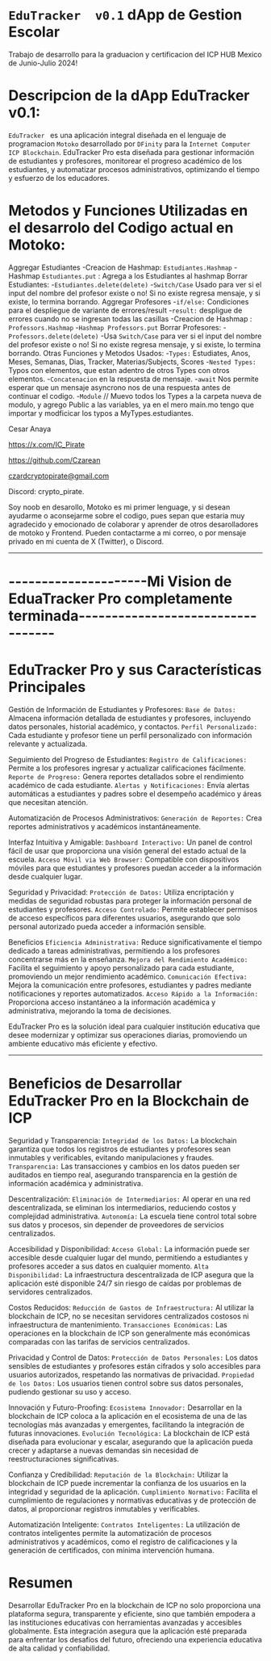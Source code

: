 # `EduTracker  v0.1`  dApp de Gestion Escolar
Trabajo de desarrollo para la graduacion y certificacion del ICP HUB Mexico de Junio-Julio 2024!

# Descripcion de la dApp EduTracker  v0.1:
`EduTracker ` es una aplicación integral diseñada en el lenguaje de programacion `Motoko` desarrollado por `DFinity` para la `Internet Computer ICP Blockchain`. EduTracker Pro esta diseñada para gestionar información de estudiantes y profesores, monitorear el progreso académico de los estudiantes, y automatizar procesos administrativos, optimizando el tiempo y esfuerzo de los educadores.

# Metodos y Funciones Utilizadas en el desarrolo del Codigo actual en Motoko:
Aggregar Estudiantes
    -Creacion de Hashmap: `Estudiantes.Hashmap`
    -Hashmap `Estudiantes.put` : Agrega a los Estudiantes al hashmap
Borrar Estudiantes:
    -`Estudiantes.delete(delete)`
    -`Switch/Case` Usado para ver si el input del nombre del profesor existe o no! Si no existe regresa mensaje, y si existe, lo termina borrando.
Aggregar Profesores
    -`if/else:` Condiciones para el despliegue de variante de errores/result
    -`result:` despligue de errores cuando no se ingresan todas las casillas
    -Creacion de Hashmap : `Professors.Hashmap`
    -`Hashmap Professors.put`
Borrar Profesores:
    -`Professors.delete(delete)`
    -Usa `Switch/Case` para ver si el input del nombre del profesor existe o no! Si no existe regresa mensaje, y si existe, lo termina borrando.
Otras Funciones y Metodos Usados:
    -`Types:` Estudiates, Anos, Meses, Semanas, Dias, Tracker, Materias/Subjects, Scores
    -`Nested Types:` Typos con elementos, que estan adentro de otros Types con otros elementos.
    -`Concatenacion` en la respuesta de mensaje.
    -`await` Nos permite esperar que un mensaje asyncrono nos de una respuesta antes de continuar el codigo.
    -`Module` // Muevo todos los Types a la carpeta nueva de modulo, y agrego Public a las variables, ya en el mero main.mo tengo que importar y modficicar los typos a MyTypes.estudiantes.


Cesar Anaya

https://x.com/IC_Pirate

https://github.com/Czarean

czardcryptopirate@gmail.com

Discord: crypto_pirate.


Soy noob en desarollo, Motoko es mi primer lenguage, y si desean ayudarme o aconsejarme sobre el codigo, pues sepan que estaria muy agradecido y emocionado de colaborar y aprender de otros desarolladores de motoko y Frontend. Pueden contactarme a mi correo, o por mensaje privado en mi cuenta de X (Twitter), o Discord.
______________________________________________________________________________________________________________________________________________

# ---------------------Mi Vision de EduaTracker Pro completamente terminada----------------------------------

# EduTracker Pro y sus Características Principales
Gestión de Información de Estudiantes y Profesores:
    `Base de Datos:` Almacena información detallada de estudiantes y profesores, incluyendo datos personales, historial académico, y contactos.
    `Perfil Personalizado:` Cada estudiante y profesor tiene un perfil personalizado con información relevante y actualizada.

Seguimiento del Progreso de Estudiantes:
    `Registro de Calificaciones:` Permite a los profesores ingresar y actualizar calificaciones fácilmente.
    `Reporte de Progreso:` Genera reportes detallados sobre el rendimiento académico de cada estudiante.
    `Alertas y Notificaciones:` Envía alertas automáticas a estudiantes y padres sobre el desempeño académico y áreas que necesitan atención.

Automatización de Procesos Administrativos:
    `Generación de Reportes:` Crea reportes administrativos y académicos instantáneamente.

Interfaz Intuitiva y Amigable:
    `Dashboard Interactivo:` Un panel de control fácil de usar que proporciona una visión general del estado actual de la escuela.
    `Acceso Móvil via Web Browser:` Compatible con dispositivos móviles para que estudiantes y profesores puedan acceder a la información desde cualquier lugar.

Seguridad y Privacidad:
    `Protección de Datos:` Utiliza encriptación y medidas de seguridad robustas para proteger la información personal de estudiantes y profesores.
    `Acceso Controlado:` Permite establecer permisos de acceso específicos para diferentes usuarios, asegurando que solo personal autorizado pueda acceder a información sensible.

Beneficios
    `Eficiencia Administrativa:` Reduce significativamente el tiempo dedicado a tareas administrativas, permitiendo a los profesores concentrarse más en la enseñanza.
    `Mejora del Rendimiento Académico:` Facilita el seguimiento y apoyo personalizado para cada estudiante, promoviendo un mejor rendimiento académico.
    `Comunicación Efectiva:` Mejora la comunicación entre profesores, estudiantes y padres mediante notificaciones y reportes automatizados.
    `Acceso Rápido a la Información:` Proporciona acceso instantáneo a la información académica y administrativa, mejorando la toma de decisiones.

EduTracker Pro es la solución ideal para cualquier institución educativa que desee modernizar y optimizar sus operaciones diarias, promoviendo un ambiente educativo más eficiente y efectivo.

______________________________________________________________________________________________________________________________________________


# Beneficios de Desarrollar EduTracker Pro en la Blockchain de ICP
Seguridad y Transparencia:
    `Integridad de los Datos:` La blockchain garantiza que todos los registros de estudiantes y profesores sean inmutables y verificables, evitando manipulaciones y fraudes.
    `Transparencia:` Las transacciones y cambios en los datos pueden ser auditados en tiempo real, asegurando transparencia en la gestión de información académica y administrativa.

Descentralización:
    `Eliminación de Intermediarios:` Al operar en una red descentralizada, se eliminan los intermediarios, reduciendo costos y complejidad administrativa.
    `Autonomía:` La escuela tiene control total sobre sus datos y procesos, sin depender de proveedores de servicios centralizados.

Accesibilidad y Disponibilidad:
    `Acceso Global:` La información puede ser accesible desde cualquier lugar del mundo, permitiendo a estudiantes y profesores acceder a sus datos en cualquier momento.
    `Alta Disponibilidad:` La infraestructura descentralizada de ICP asegura que la aplicación esté disponible 24/7 sin riesgo de caídas por problemas de servidores centralizados.

Costos Reducidos:
    `Reducción de Gastos de Infraestructura:` Al utilizar la blockchain de ICP, no se necesitan servidores centralizados costosos ni infraestructura de mantenimiento.
    `Transacciones Económicas:` Las operaciones en la blockchain de ICP son generalmente más económicas comparadas con las tarifas de servicios centralizados.

Privacidad y Control de Datos:
    `Protección de Datos Personales:` Los datos sensibles de estudiantes y profesores están cifrados y solo accesibles para usuarios autorizados, respetando las normativas de privacidad.
    `Propiedad de los Datos:` Los usuarios tienen control sobre sus datos personales, pudiendo gestionar su uso y acceso.

Innovación y Futuro-Proofing:
    `Ecosistema Innovador:` Desarrollar en la blockchain de ICP coloca a la aplicación en el ecosistema de una de las tecnologías más avanzadas y emergentes, facilitando la integración de futuras innovaciones.
    `Evolución Tecnológica:` La blockchain de ICP está diseñada para evolucionar y escalar, asegurando que la aplicación pueda crecer y adaptarse a nuevas demandas sin necesidad de reestructuraciones significativas.

Confianza y Credibilidad:
    `Reputación de la Blockchain:` Utilizar la blockchain de ICP puede incrementar la confianza de los usuarios en la integridad y seguridad de la aplicación.
    `Cumplimiento Normativo:` Facilita el cumplimiento de regulaciones y normativas educativas y de protección de datos, al proporcionar registros inmutables y verificables.

Automatización Inteligente:
    `Contratos Inteligentes:` La utilización de contratos inteligentes permite la automatización de procesos administrativos y académicos, como el registro de calificaciones y la generación de certificados, con mínima intervención humana.
    
# Resumen
Desarrollar EduTracker Pro en la blockchain de ICP no solo proporciona una plataforma segura, transparente y eficiente, sino que también empodera a las instituciones educativas con herramientas avanzadas y accesibles globalmente. Esta integración asegura que la aplicación esté preparada para enfrentar los desafíos del futuro, ofreciendo una experiencia educativa de alta calidad y confiabilidad.
